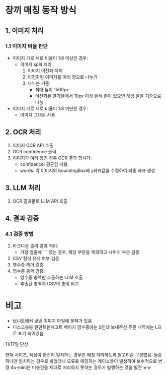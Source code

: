 # 장끼 매칭 동작 방식

## 1. 이미지 처리

### 1.1 이미지 비율 판단

- 이미지 가로 세로 비율이 1:8 이상인 경우:
  - 이미지 split 처리
    1. 이미지 이진화 처리
    2. 이진화된 이미지를 여러 장으로 나누기
    3. 나누는 기준:
       - 최대 높이 1500px
       - 이진화된 결과물에서 10px 이상 흰색 줄이 있으면 해당 줄을 기준으로 나눔
- 이미지 가로 세로 비율이 1:8 미만인 경우:
  - 이미지 그대로 사용

## 2. OCR 처리

1. 이미지 OCR API 호출
2. OCR confidence 출력
3. 이미지가 여러 장인 경우 OCR 결과 합치기:
   - confidence: 평균값 사용
   - words: 각 이미지의 boundingBox에 y좌표값을 수정하여 최종 좌표 생성

## 3. LLM 처리

1. OCR 결과물로 LLM API 호출

## 4. 결과 검증

### 4.1 검증 방법

1. 마크다운 출력 결과 처리:
   - 가장 앞줄에 ``` 있는 경우, 해당 부분을 제외하고 나머지 부분 검증
2. CSV 형식 유지 여부 검증
3. 영수증 헤더 검증
4. 영수증 총액 검증:
   - 영수증 총액만 추출하는 LLM 호출
   - 추출된 총액과 CSV의 총액 비교


# 비고
- 보니토에서 보낸 이미지 파일에 문제가 있음
- 디스코봉봉	런던트렌치코트	베이지 영수증에는 S인데 보내주신 주문 내역에는 L으로 표기 되어있음


11/17일 단상

현재 사이즈, 색상이 완전히 일치하는 경우만 매칭 처리하도록 알고리즘 구성했음.
둘중 하나만 일치하는 경우로 넣었더니 오류로 매칭하는 케이스들이 발생하여 보수적으로 변경
4o-mini는 미송건을 제대로 처리하지 못하는 경우가 발행하는 것을 발견 ㅠㅠ
